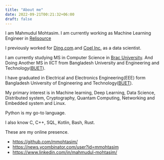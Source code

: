 ```yaml
---
title: "About me"
date: 2022-09-21T00:21:32+06:00
draft: false
---
```


I am Mahmudul Mohtasim. I am currently working as Machine Learning Engineer in [Relisource](https://www.relisource.com/)

I previously worked for [Ding.com](https://www.ding.com).and [Coel Inc.](https://www.coel.run) as a data scientist.

I am currently studying MS in Computer Science in [Brac University](https://www.bracu.ac.bd/). And Doing Another MS in IICT from Bangladesh University and Engineering and Technology([BUET](https://www.buet.ac.bd)).

I have graduated in Electrical and Electronics Engineering(EEE) form Bangladesh University of Engineering and Technology([BUET](https://www.buet.ac.bd)).

My primary interest is in Machine learning, Deep Learning, Data Science, Distributed system, Cryptography, Quantam Computing, Networking and Embedded system and Linux.

Python is my go-to language.

I also know C, C++, SQL, Kotlin, Bash, Rust.

These are my online presence.

- https://github.com/mmohtasim/
- https://news.ycombinator.com/user?id=mmohtasim
- https://www.linkedin.com/in/mahmudul-mohtasim/
